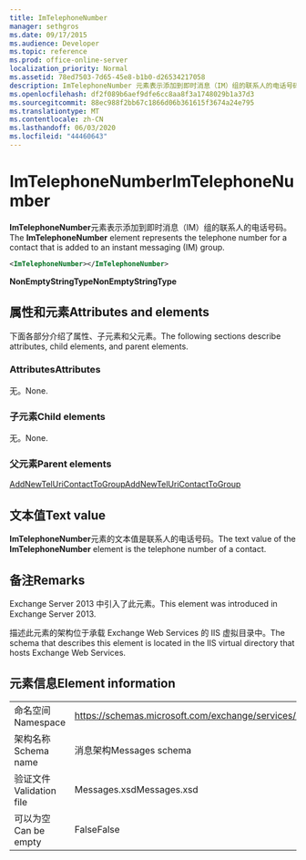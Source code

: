 ```yaml
---
title: ImTelephoneNumber
manager: sethgros
ms.date: 09/17/2015
ms.audience: Developer
ms.topic: reference
ms.prod: office-online-server
localization_priority: Normal
ms.assetid: 78ed7503-7d65-45e8-b1b0-d26534217058
description: ImTelephoneNumber 元素表示添加到即时消息（IM）组的联系人的电话号码。
ms.openlocfilehash: df2f089b6aef9dfe6cc8aa8f3a1748029b1a37d3
ms.sourcegitcommit: 88ec988f2bb67c1866d06b361615f3674a24e795
ms.translationtype: MT
ms.contentlocale: zh-CN
ms.lasthandoff: 06/03/2020
ms.locfileid: "44460643"
---
```

# <a name="imtelephonenumber"></a><span data-ttu-id="d0e25-103">ImTelephoneNumber</span><span class="sxs-lookup"><span data-stu-id="d0e25-103">ImTelephoneNumber</span></span>

<span data-ttu-id="d0e25-104">**ImTelephoneNumber**元素表示添加到即时消息（IM）组的联系人的电话号码。</span><span class="sxs-lookup"><span data-stu-id="d0e25-104">The **ImTelephoneNumber** element represents the telephone number for a contact that is added to an instant messaging (IM) group.</span></span> 
  
```XML
<ImTelephoneNumber></ImTelephoneNumber>
```

 <span data-ttu-id="d0e25-105">**NonEmptyStringType**</span><span class="sxs-lookup"><span data-stu-id="d0e25-105">**NonEmptyStringType**</span></span>
## <a name="attributes-and-elements"></a><span data-ttu-id="d0e25-106">属性和元素</span><span class="sxs-lookup"><span data-stu-id="d0e25-106">Attributes and elements</span></span>

<span data-ttu-id="d0e25-107">下面各部分介绍了属性、子元素和父元素。</span><span class="sxs-lookup"><span data-stu-id="d0e25-107">The following sections describe attributes, child elements, and parent elements.</span></span>
  
### <a name="attributes"></a><span data-ttu-id="d0e25-108">Attributes</span><span class="sxs-lookup"><span data-stu-id="d0e25-108">Attributes</span></span>

<span data-ttu-id="d0e25-109">无。</span><span class="sxs-lookup"><span data-stu-id="d0e25-109">None.</span></span>
  
### <a name="child-elements"></a><span data-ttu-id="d0e25-110">子元素</span><span class="sxs-lookup"><span data-stu-id="d0e25-110">Child elements</span></span>

<span data-ttu-id="d0e25-111">无。</span><span class="sxs-lookup"><span data-stu-id="d0e25-111">None.</span></span>
  
### <a name="parent-elements"></a><span data-ttu-id="d0e25-112">父元素</span><span class="sxs-lookup"><span data-stu-id="d0e25-112">Parent elements</span></span>

[<span data-ttu-id="d0e25-113">AddNewTelUriContactToGroup</span><span class="sxs-lookup"><span data-stu-id="d0e25-113">AddNewTelUriContactToGroup</span></span>](addnewteluricontacttogroup.md)
  
## <a name="text-value"></a><span data-ttu-id="d0e25-114">文本值</span><span class="sxs-lookup"><span data-stu-id="d0e25-114">Text value</span></span>

<span data-ttu-id="d0e25-115">**ImTelephoneNumber**元素的文本值是联系人的电话号码。</span><span class="sxs-lookup"><span data-stu-id="d0e25-115">The text value of the **ImTelephoneNumber** element is the telephone number of a contact.</span></span> 
  
## <a name="remarks"></a><span data-ttu-id="d0e25-116">备注</span><span class="sxs-lookup"><span data-stu-id="d0e25-116">Remarks</span></span>

<span data-ttu-id="d0e25-117">Exchange Server 2013 中引入了此元素。</span><span class="sxs-lookup"><span data-stu-id="d0e25-117">This element was introduced in Exchange Server 2013.</span></span>
  
<span data-ttu-id="d0e25-118">描述此元素的架构位于承载 Exchange Web Services 的 IIS 虚拟目录中。</span><span class="sxs-lookup"><span data-stu-id="d0e25-118">The schema that describes this element is located in the IIS virtual directory that hosts Exchange Web Services.</span></span>
  
## <a name="element-information"></a><span data-ttu-id="d0e25-119">元素信息</span><span class="sxs-lookup"><span data-stu-id="d0e25-119">Element information</span></span>

|||
|:-----|:-----|
|<span data-ttu-id="d0e25-120">命名空间</span><span class="sxs-lookup"><span data-stu-id="d0e25-120">Namespace</span></span>  <br/> |https://schemas.microsoft.com/exchange/services/2006/messages  <br/> |
|<span data-ttu-id="d0e25-121">架构名称</span><span class="sxs-lookup"><span data-stu-id="d0e25-121">Schema name</span></span>  <br/> |<span data-ttu-id="d0e25-122">消息架构</span><span class="sxs-lookup"><span data-stu-id="d0e25-122">Messages schema</span></span>  <br/> |
|<span data-ttu-id="d0e25-123">验证文件</span><span class="sxs-lookup"><span data-stu-id="d0e25-123">Validation file</span></span>  <br/> |<span data-ttu-id="d0e25-124">Messages.xsd</span><span class="sxs-lookup"><span data-stu-id="d0e25-124">Messages.xsd</span></span>  <br/> |
|<span data-ttu-id="d0e25-125">可以为空</span><span class="sxs-lookup"><span data-stu-id="d0e25-125">Can be empty</span></span>  <br/> |<span data-ttu-id="d0e25-126">False</span><span class="sxs-lookup"><span data-stu-id="d0e25-126">False</span></span>  <br/> |
   

